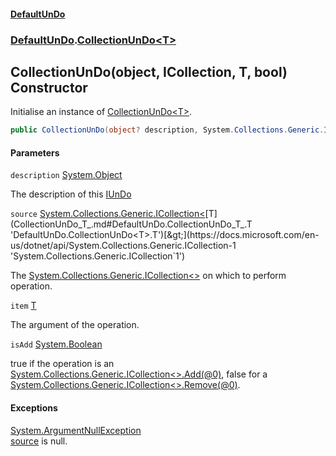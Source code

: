 #### [DefaultUnDo](DefaultUnDo.md 'DefaultUnDo')
### [DefaultUnDo](DefaultUnDo.md#DefaultUnDo 'DefaultUnDo').[CollectionUnDo&lt;T&gt;](CollectionUnDo_T_.md 'DefaultUnDo.CollectionUnDo<T>')

## CollectionUnDo(object, ICollection<T>, T, bool) Constructor

Initialise an instance of [CollectionUnDo&lt;T&gt;](CollectionUnDo_T_.md 'DefaultUnDo.CollectionUnDo<T>').

```csharp
public CollectionUnDo(object? description, System.Collections.Generic.ICollection<T> source, T item, bool isAdd);
```
#### Parameters

<a name='DefaultUnDo.CollectionUnDo_T_.CollectionUnDo(object,System.Collections.Generic.ICollection_T_,T,bool).description'></a>

`description` [System.Object](https://docs.microsoft.com/en-us/dotnet/api/System.Object 'System.Object')

The description of this [IUnDo](IUnDo.md 'DefaultUnDo.IUnDo')

<a name='DefaultUnDo.CollectionUnDo_T_.CollectionUnDo(object,System.Collections.Generic.ICollection_T_,T,bool).source'></a>

`source` [System.Collections.Generic.ICollection&lt;](https://docs.microsoft.com/en-us/dotnet/api/System.Collections.Generic.ICollection-1 'System.Collections.Generic.ICollection`1')[T](CollectionUnDo_T_.md#DefaultUnDo.CollectionUnDo_T_.T 'DefaultUnDo.CollectionUnDo<T>.T')[&gt;](https://docs.microsoft.com/en-us/dotnet/api/System.Collections.Generic.ICollection-1 'System.Collections.Generic.ICollection`1')

The [System.Collections.Generic.ICollection&lt;&gt;](https://docs.microsoft.com/en-us/dotnet/api/System.Collections.Generic.ICollection-1 'System.Collections.Generic.ICollection`1') on which to perform operation.

<a name='DefaultUnDo.CollectionUnDo_T_.CollectionUnDo(object,System.Collections.Generic.ICollection_T_,T,bool).item'></a>

`item` [T](CollectionUnDo_T_.md#DefaultUnDo.CollectionUnDo_T_.T 'DefaultUnDo.CollectionUnDo<T>.T')

The argument of the operation.

<a name='DefaultUnDo.CollectionUnDo_T_.CollectionUnDo(object,System.Collections.Generic.ICollection_T_,T,bool).isAdd'></a>

`isAdd` [System.Boolean](https://docs.microsoft.com/en-us/dotnet/api/System.Boolean 'System.Boolean')

true if the operation is an [System.Collections.Generic.ICollection&lt;&gt;.Add(@0)](https://docs.microsoft.com/en-us/dotnet/api/System.Collections.Generic.ICollection-1.Add#System_Collections_Generic_ICollection_1_Add__0_ 'System.Collections.Generic.ICollection`1.Add(`0)'), false for a [System.Collections.Generic.ICollection&lt;&gt;.Remove(@0)](https://docs.microsoft.com/en-us/dotnet/api/System.Collections.Generic.ICollection-1.Remove#System_Collections_Generic_ICollection_1_Remove__0_ 'System.Collections.Generic.ICollection`1.Remove(`0)').

#### Exceptions

[System.ArgumentNullException](https://docs.microsoft.com/en-us/dotnet/api/System.ArgumentNullException 'System.ArgumentNullException')  
[source](CollectionUnDo_T_.CollectionUnDo(object,ICollection_T_,T,bool).md#DefaultUnDo.CollectionUnDo_T_.CollectionUnDo(object,System.Collections.Generic.ICollection_T_,T,bool).source 'DefaultUnDo.CollectionUnDo<T>.CollectionUnDo(object, System.Collections.Generic.ICollection<T>, T, bool).source') is null.